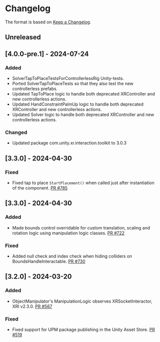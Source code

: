 # Changelog

The format is based on [Keep a Changelog](https://keepachangelog.com/en/1.1.0/).

## Unreleased

## [4.0.0-pre.1] - 2024-07-24

### Added

* SolverTapToPlaceTestsForControllerlessRig Unity-tests.
* Ported SolverTapToPlaceTests so that they also test the new controllerless prefabs.
* Updated TapToPlace logic to handle both deprecated XRController and new controllerless actions.
* Updated HandConstraintPalmUp logic to handle both deprecated XRController and new controllerless actions.
* Updated Solver logic to handle both deprecated XRController and new controllerless actions.

### Changed

* Updated package com.unity.xr.interaction.toolkit to 3.0.3

## [3.3.0] - 2024-04-30

### Fixed

* Fixed tap to place `StartPlacement()` when called just after instantiation of the component. [PR #785](https://github.com/MixedRealityToolkit/MixedRealityToolkit-Unity/pull/785)

## [3.3.0] - 2024-04-30

### Added

* Made bounds control overridable for custom translation, scaling and rotation logic using manipulation logic classes. [PR #722](https://github.com/MixedRealityToolkit/MixedRealityToolkit-Unity/pull/722)

### Fixed

* Added null check and index check when hiding colliders on BoundsHandleInteractable. [PR #730](https://github.com/MixedRealityToolkit/MixedRealityToolkit-Unity/pull/730)

## [3.2.0] - 2024-03-20

### Added

* ObjectManipulator's ManipulationLogic observes XRSocketInteractor, XRI v2.3.0. [PR #567](https://github.com/MixedRealityToolkit/MixedRealityToolkit-Unity/pull/567)

### Fixed

* Fixed support for UPM package publishing in the Unity Asset Store. [PR #519](https://github.com/MixedRealityToolkit/MixedRealityToolkit-Unity/pull/519)